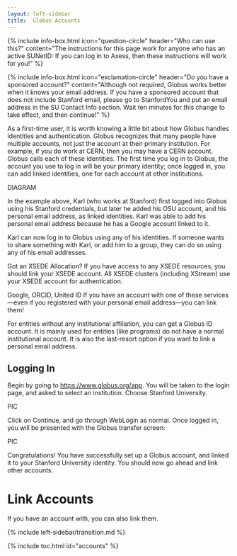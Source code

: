 ```yaml
---
layout: left-sidebar
title:  Globus Accounts
---
```


{% include info-box.html
   icon="question-circle"
   header="Who can use this?"
   content="The instructions for this page work for anyone who has an active SUNetID: If you can log in to Axess, then these instructions will work for you!"
%}

{% include info-box.html
   icon="exclamation-circle"
   header="Do you have a sponsored account?"
   content="Although not required, Globus works better when it knows your email address.  If you have a sponsored account that does not include Stanford email, please go to StanfordYou and put an email address in the SU Contact Info section.  Wait ten minutes for this change to take effect, and then continue!"
%}

As a first-time user, it is worth knowing a little bit about how Globus handles identities and authentication.  Globus recognizes that many people have multiple accounts, not just the account at their primary institution.  For example, if you do work at CERN, then you may have a CERN account.  Globus calls each of these identities.  The first time you log in to Globus, the account you use to log in will be your primary identity; once logged in, you can add linked identities, one for each account at other institutions.

DIAGRAM

In the example above, Karl (who works at Stanford) first logged into Globus using his Stanford credentials, but later he added his OSU account, and his personal email address, as linked identities.  Karl was able to add his personal email address because he has a Google account linked to it.

Karl can now log in to Globus using any of his identities.  If someone wants to share something with Karl, or add him to a group, they can do so using any of his email addresses.

Got an XSEDE Allocation?
If you have access to any XSEDE resources, you should link your XSEDE account.  All XSEDE clusters (including XStream) use your XSEDE account for authentication.

Google, ORCID, United ID
If you have an account with one of these services—even if you registered with your personal email address—you can link them!

For entities without any institutional affiliation, you can get a Globus ID account.  It is mainly used for entities (like programs) do not have a normal institutional account.  It is also the last-resort option if you want to link a personal email address.

## Logging In

Begin by going to https://www.globus.org/app.  You will be taken to the login page, and asked to select an institution.  Choose Stanford University.

PIC

Click on Continue, and go through WebLogin as normal.  Once logged in, you will be presented with the Globus transfer screen:

PIC

Congratulations!  You have successfully set up a Globus account, and linked it to your Stanford University identity.  You should now go ahead and link other accounts.

# Link Accounts

If you have an account with, you can also link them.

{% include left-sidebar/transition.md %}

{% include toc.html id="accounts" %}
